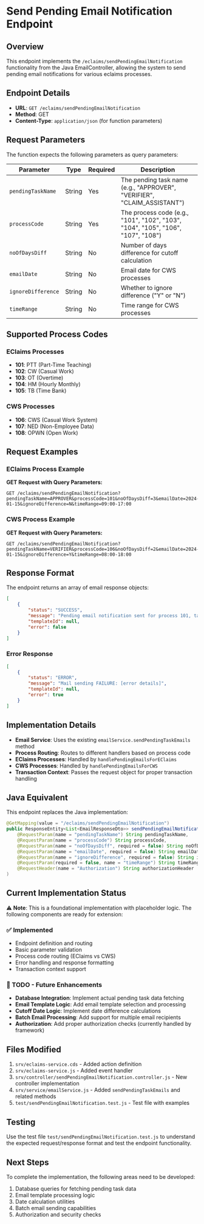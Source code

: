 # Send Pending Email Notification Endpoint

## Overview

This endpoint implements the `/eclaims/sendPendingEmailNotification` functionality from the Java EmailController, allowing the system to send pending email notifications for various eclaims processes.

## Endpoint Details

- **URL**: `GET /eclaims/sendPendingEmailNotification`
- **Method**: GET
- **Content-Type**: `application/json` (for function parameters)

## Request Parameters

The function expects the following parameters as query parameters:

| Parameter | Type | Required | Description |
|-----------|------|----------|-------------|
| `pendingTaskName` | String | Yes | The pending task name (e.g., "APPROVER", "VERIFIER", "CLAIM_ASSISTANT") |
| `processCode` | String | Yes | The process code (e.g., "101", "102", "103", "104", "105", "106", "107", "108") |
| `noOfDaysDiff` | String | No | Number of days difference for cutoff calculation |
| `emailDate` | String | No | Email date for CWS processes |
| `ignoreDifference` | String | No | Whether to ignore difference ("Y" or "N") |
| `timeRange` | String | No | Time range for CWS processes |

## Supported Process Codes

### EClaims Processes

- **101**: PTT (Part-Time Teaching)
- **102**: CW (Casual Work)
- **103**: OT (Overtime)
- **104**: HM (Hourly Monthly)
- **105**: TB (Time Bank)

### CWS Processes

- **106**: CWS (Casual Work System)
- **107**: NED (Non-Employee Data)
- **108**: OPWN (Open Work)

## Request Examples

### EClaims Process Example

**GET Request with Query Parameters:**

```
GET /eclaims/sendPendingEmailNotification?pendingTaskName=APPROVER&processCode=101&noOfDaysDiff=3&emailDate=2024-01-15&ignoreDifference=N&timeRange=09:00-17:00
```

### CWS Process Example

**GET Request with Query Parameters:**

```
GET /eclaims/sendPendingEmailNotification?pendingTaskName=VERIFIER&processCode=106&noOfDaysDiff=2&emailDate=2024-01-15&ignoreDifference=Y&timeRange=08:00-18:00
```

## Response Format

The endpoint returns an array of email response objects:

```json
[
    {
        "status": "SUCCESS",
        "message": "Pending email notification sent for process 101, task APPROVER",
        "templateId": null,
        "error": false
    }
]
```

### Error Response

```json
[
    {
        "status": "ERROR",
        "message": "Mail sending FAILURE: [error details]",
        "templateId": null,
        "error": true
    }
]
```

## Implementation Details

- **Email Service**: Uses the existing `emailService.sendPendingTaskEmails` method
- **Process Routing**: Routes to different handlers based on process code
- **EClaims Processes**: Handled by `handlePendingEmailsForEClaims`
- **CWS Processes**: Handled by `handlePendingEmailsForCWS`
- **Transaction Context**: Passes the request object for proper transaction handling

## Java Equivalent

This endpoint replaces the Java implementation:

```java
@GetMapping(value = "/eclaims/sendPendingEmailNotification")
public ResponseEntity<List<EmailResponseDto>> sendPendingEmailNotification(
    @RequestParam(name = "pendingTaskName") String pendingTaskName,
    @RequestParam(name = "processCode") String processCode,
    @RequestParam(name = "noOfDaysDiff", required = false) String noOfDaysDiff,
    @RequestParam(name = "emailDate", required = false) String emailDate,
    @RequestParam(name = "ignoreDifference", required = false) String ignoreDifference,
    @RequestParam(required = false, name = "timeRange") String timeRange,
    @RequestHeader(name = "Authorization") String authorizationHeader
)
```

## Current Implementation Status

⚠️ **Note**: This is a foundational implementation with placeholder logic. The following components are ready for extension:

### ✅ Implemented

- Endpoint definition and routing
- Basic parameter validation
- Process code routing (EClaims vs CWS)
- Error handling and response formatting
- Transaction context support

### 🔄 TODO - Future Enhancements

- **Database Integration**: Implement actual pending task data fetching
- **Email Template Logic**: Add email template selection and processing
- **Cutoff Date Logic**: Implement date difference calculations
- **Batch Email Processing**: Add support for multiple email recipients
- **Authorization**: Add proper authorization checks (currently handled by framework)

## Files Modified

1. `srv/eclaims-service.cds` - Added action definition
2. `srv/eclaims-service.js` - Added event handler
3. `srv/controller/sendPendingEmailNotification.controller.js` - New controller implementation
4. `srv/service/emailService.js` - Added `sendPendingTaskEmails` and related methods
5. `test/sendPendingEmailNotification.test.js` - Test file with examples

## Testing

Use the test file `test/sendPendingEmailNotification.test.js` to understand the expected request/response format and test the endpoint functionality.

## Next Steps

To complete the implementation, the following areas need to be developed:

1. Database queries for fetching pending task data
2. Email template processing logic
3. Date calculation utilities
4. Batch email sending capabilities
5. Authorization and security checks
